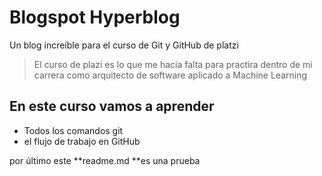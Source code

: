 # Blogspot Hyperblog
Un blog increíble para el curso de Git y GitHub de platzi
> El curso de plazi es lo que me hacia falta para practira  dentro de mi carrera como arquitecto de software aplicado a Machine Learning

## En este curso vamos a aprender
-  Todos los comandos git
- el flujo de trabajo en GitHub

por último este **readme.md **es una prueba 